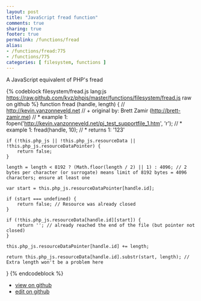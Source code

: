 ```yaml
---
layout: post
title: "JavaScript fread function"
comments: true
sharing: true
footer: true
permalink: /functions/fread
alias:
- /functions/fread:775
- /functions/775
categories: [ filesystem, functions ]
---
```

A JavaScript equivalent of PHP's fread
<!-- more -->
{% codeblock filesystem/fread.js lang:js https://raw.github.com/kvz/phpjs/master/functions/filesystem/fread.js raw on github %}
function fread (handle, length) {
    // http://kevin.vanzonneveld.net
    // +   original by: Brett Zamir (http://brett-zamir.me)
    // *     example 1: fopen('http://kevin.vanzonneveld.net/pj_test_supportfile_1.htm', 'r');
    // *     example 1: fread(handle, 10);
    // *     returns 1: '123'

    if (!this.php_js || !this.php_js.resourceData || !this.php_js.resourceDataPointer) {
        return false;
    }

    length = length < 8192 ? (Math.floor(length / 2) || 1) : 4096; // 2 bytes per character (or surrogate) means limit of 8192 bytes = 4096 characters; ensure at least one

    var start = this.php_js.resourceDataPointer[handle.id];

    if (start === undefined) {
        return false; // Resource was already closed
    }

    if (!this.php_js.resourceData[handle.id][start]) {
        return ''; // already reached the end of the file (but pointer not closed)
    }

    this.php_js.resourceDataPointer[handle.id] += length;

    return this.php_js.resourceData[handle.id].substr(start, length); // Extra length won't be a problem here
}
{% endcodeblock %}
<ul>
 <li><a href="https://github.com/kvz/phpjs/blob/master/functions/filesystem/fread.js">view on github</a></li>
 <li><a href="https://github.com/kvz/phpjs/edit/master/functions/filesystem/fread.js">edit on github</a></li>
</ul>
